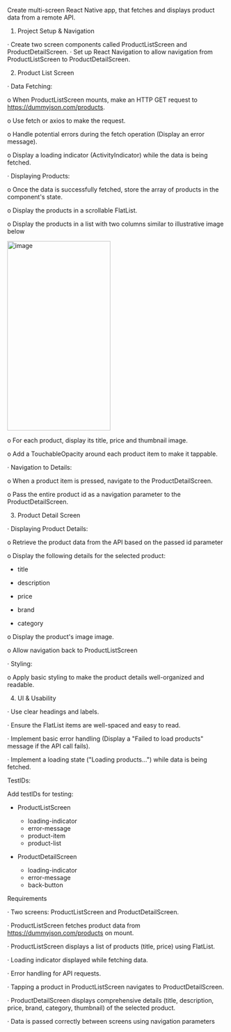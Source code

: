 Create multi-screen React Native app, that fetches and displays product data from a remote API.

1. Project Setup & Navigation

· Create two screen components called ProductListScreen and ProductDetailScreen.
· Set up React Navigation to allow navigation from ProductListScreen to ProductDetailScreen.

2. Product List Screen 

· Data Fetching:

o When ProductListScreen mounts, make an HTTP GET request to https://dummyjson.com/products.

o Use fetch or axios to make the request.

o Handle potential errors during the fetch operation (Display an error message).

o Display a loading indicator (ActivityIndicator) while the data is being fetched.

· Displaying Products:

o Once the data is successfully fetched, store the array of products in the component's state.

o Display the products in a scrollable FlatList.

o Display the products in a list with two columns similar to illustrative image below

<img width="237" height="435" alt="image" src="https://github.com/user-attachments/assets/3c5283e9-f1ee-4fda-b287-26e49dbad136" />



o For each product, display its title, price and thumbnail image.

o Add a TouchableOpacity around each product item to make it tappable.

· Navigation to Details:

o When a product item is pressed, navigate to the ProductDetailScreen.

o Pass the entire product id as a navigation parameter to the ProductDetailScreen.

3. Product Detail Screen 

· Displaying Product Details:

o Retrieve the product data from the API based on the passed id parameter

o Display the following details for the selected product:

  -  title

  -  description

  -  price

  -  brand

  -  category

o Display the product's image image.

o Allow navigation back to ProductListScreen

· Styling:

o Apply basic styling to make the product details well-organized and readable.

4. UI & Usability

· Use clear headings and labels.

· Ensure the FlatList items are well-spaced and easy to read.

· Implement basic error handling (Display a "Failed to load products" message if the API call fails).

· Implement a loading state ("Loading products...") while data is being fetched.

TestIDs:

Add testIDs for testing:

  - ProductListScreen

    -   loading-indicator
    -   error-message
    -   product-item
    -   product-list
   
  - ProductDetailScreen
    
    -   loading-indicator
    -   error-message
    -   back-button

Requirements 

· Two screens: ProductListScreen and ProductDetailScreen.

· ProductListScreen fetches product data from https://dummyjson.com/products on mount.

· ProductListScreen displays a list of products (title, price) using FlatList.

· Loading indicator displayed while fetching data.

· Error handling for API requests.

· Tapping a product in ProductListScreen navigates to ProductDetailScreen.

· ProductDetailScreen displays comprehensive details (title, description, price, brand, category, thumbnail) of the selected product.

· Data is passed correctly between screens using navigation parameters
